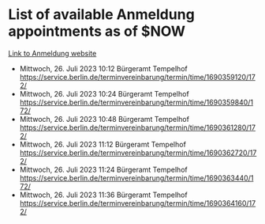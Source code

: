 # List of available Anmeldung appointments as of $NOW
[Link to Anmeldung website](https://service.berlin.de/terminvereinbarung/termin/tag.php?termin=1&anliegen[]=120686&dienstleisterlist=122210,122217,327316,122219,327312,122227,327314,122231,327346,122243,327348,122254,122252,329742,122260,329745,122262,329748,122271,327278,122273,327274,122277,327276,330436,122280,327294,122282,327290,122284,327292,122291,327270,122285,327266,122286,327264,122296,327268,150230,329760,122297,327286,122294,327284,122312,329763,122314,329775,122304,327330,122311,327334,122309,327332,317869,122281,327352,122279,329772,122283,122276,327324,122274,327326,122267,329766,122246,327318,122251,327320,122257,327322,122208,327298,122226,327300&herkunft=http%3A%2F%2Fservice.berlin.de%2Fdienstleistung%2F120686%2F)
- Mittwoch, 26. Juli 2023 10:12 Bürgeramt Tempelhof https://service.berlin.de/terminvereinbarung/termin/time/1690359120/172/
- Mittwoch, 26. Juli 2023 10:24 Bürgeramt Tempelhof https://service.berlin.de/terminvereinbarung/termin/time/1690359840/172/
- Mittwoch, 26. Juli 2023 10:48 Bürgeramt Tempelhof https://service.berlin.de/terminvereinbarung/termin/time/1690361280/172/
- Mittwoch, 26. Juli 2023 11:12 Bürgeramt Tempelhof https://service.berlin.de/terminvereinbarung/termin/time/1690362720/172/
- Mittwoch, 26. Juli 2023 11:24 Bürgeramt Tempelhof https://service.berlin.de/terminvereinbarung/termin/time/1690363440/172/
- Mittwoch, 26. Juli 2023 11:36 Bürgeramt Tempelhof https://service.berlin.de/terminvereinbarung/termin/time/1690364160/172/
